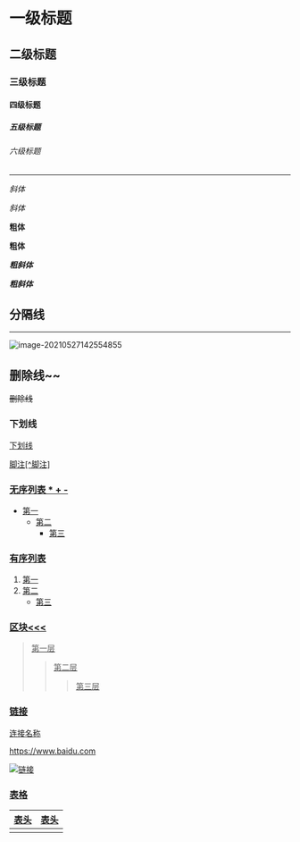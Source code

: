 # 一级标题

## 二级标题

### 三级标题

#### 四级标题

##### 五级标题

###### 六级标题

***

*斜体*

_斜体_

**粗体**

__粗体__

***粗斜体***

___粗斜体___

## 分隔线

***

![image-20210527142554855](C:\Users\10269\AppData\Roaming\Typora\typora-user-images\image-20210527142554855.png)

## 删除线~~

~~删除线~~

### 下划线<u>

<u>下划线</u>

脚注[^脚注]

### 无序列表 * + - 

* 第一
  + 第二
    - 第三

### 有序列表

1. 第一
2. 第二
   - 第三

### 区块<<<

> 第一层
>
> > 第二层
> >
> > > 第三层

### 链接

[连接名称](https://www.baidu.com)

<https://www.baidu.com>

![链接](C:\Users\10269\AppData\Roaming\Typora\typora-user-images\image-20210527144805053.png)

### 表格

| 表头 | 表头 |
| :--: | ---- |
|      |      |